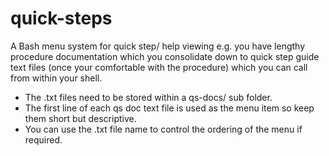 # quick-steps
A Bash menu system for quick step/ help viewing e.g. you have lengthy procedure documentation which you consolidate down to quick step guide text files (once your comfortable with the procedure) which you can call from within your shell.

* The .txt files need to be stored within a qs-docs/ sub folder.
* The first line of each qs doc text file is used as the menu item so keep them short but descriptive.
* You can use the .txt file name to control the ordering of the menu if required.
